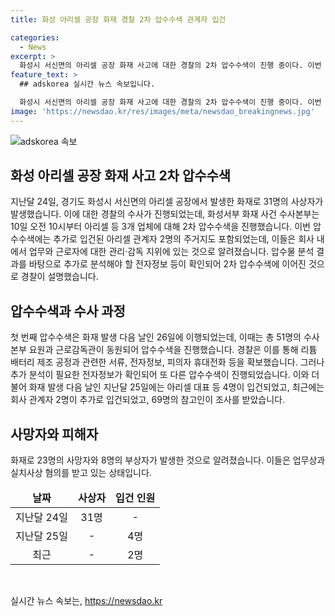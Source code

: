 ```yaml
---
title: 화성 아리셀 공장 화재 경찰 2차 압수수색 관계자 입건

categories:
  - News
excerpt: >
  화성시 서신면의 아리셀 공장 화재 사고에 대한 경찰의 2차 압수수색이 진행 중이다. 이번 압수수색 대상에는 화재로 인해 추가로 입건된 아리셀 관계자 2명의 주거지도 포함되었다. 경찰은 1차 압수수색으로부터 추가 분석이 필요한 전자정보 등이 확인되어 2차 압수수색에 착수하였으며, 이와 관련하여 총 6명이 법적 조치를 받고 있음을 확인했다. 또한, 화재 발생 이후 회사와 관련된 총 69명의 참고인을 조사하여 업무상과실치사상 혐의를 받고 있는 것으로 알려졌다. 
feature_text: >
  ## adskorea 실시간 뉴스 속보입니다.

  화성시 서신면의 아리셀 공장 화재 사고에 대한 경찰의 2차 압수수색이 진행 중이다. 이번 압수수색 대상에는 화재로 인해 추가로 입건된 아리셀 관계자 2명의 주거지도 포함되었다. 경찰은 1차 압수수색으로부터 추가 분석이 필요한 전자정보 등이 확인되어 2차 압수수색에 착수하였으며, 이와 관련하여 총 6명이 법적 조치를 받고 있음을 확인했다. 또한, 화재 발생 이후 회사와 관련된 총 69명의 참고인을 조사하여 업무상과실치사상 혐의를 받고 있는 것으로 알려졌다. 
image: 'https://newsdao.kr/res/images/meta/newsdao_breakingnews.jpg'
---
```


<p><img src="https://newsdao.kr/res/images/meta/newsdao_breakingnews.jpg" alt="adskorea 속보" /></p>

<h2 data-ke-size="size26">화성 아리셀 공장 화재 사고 2차 압수수색</h2>

<p>지난달 24일, 경기도 화성시 서신면의 아리셀 공장에서 발생한 화재로 31명의 사상자가 발생했습니다. 이에 대한 경찰의 수사가 진행되었는데, 화성서부 화재 사건 수사본부는 10일 오전 10시부터 아리셀 등 3개 업체에 대해 2차 압수수색을 진행했습니다. 이번 압수수색에는 추가로 입건된 아리셀 관계자 2명의 주거지도 포함되었는데, 이들은 회사 내에서 업무와 근로자에 대한 관리·감독 지위에 있는 것으로 알려졌습니다. 압수물 분석 결과를 바탕으로 추가로 분석해야 할 전자정보 등이 확인되어 2차 압수수색에 이어진 것으로 경찰이 설명했습니다.</p>

<h2 data-ke-size="size26">압수수색과 수사 과정</h2>

<p>첫 번째 압수수색은 화재 발생 다음 날인 26일에 이행되었는데, 이때는 총 51명의 수사본부 요원과 근로감독관이 동원되어 압수수색을 진행했습니다. 경찰은 이를 통해 리튬 배터리 제조 공정과 관련한 서류, 전자정보, 피의자 휴대전화 등을 확보했습니다. 그러나 추가 분석이 필요한 전자정보가 확인되어 또 다른 압수수색이 진행되었습니다. 이와 더불어 화재 발생 다음 날인 지난달 25일에는 아리셀 대표 등 4명이 입건되었고, 최근에는 회사 관계자 2명이 추가로 입건되었고, 69명의 참고인이 조사를 받았습니다.</p>

<h2 data-ke-size="size26">사망자와 피해자</h2>

<p>화재로 23명의 사망자와 8명의 부상자가 발생한 것으로 알려졌습니다. 이들은 업무상과실치사상 혐의를 받고 있는 상태입니다.</p>

<table>
    <thead>
        <tr>
            <td style="text-align: center; height: 17px;"><b>날짜</b></td>
            <td style="text-align: center; height: 17px;"><b>사상자</b></td>
            <td style="text-align: center; height: 17px;"><b>입건 인원</b></td>
        </tr>
    </thead>
    <tbody>
        <tr>
            <td style="text-align: center; height: 17px;">지난달 24일</td>
            <td style="text-align: center; height: 17px;">31명</td>
            <td style="text-align: center; height: 17px;">-</td>
        </tr>
        <tr>
            <td style="text-align: center; height: 17px;">지난달 25일</td>
            <td style="text-align: center; height: 17px;">-</td>
            <td style="text-align: center; height: 17px;">4명</td>
        </tr>
        <tr>
            <td style="text-align: center; height: 17px;">최근</td>
            <td style="text-align: center; height: 17px;">-</td>
            <td style="text-align: center; height: 17px;">2명</td>
        </tr>
    </tbody>
</table>

<p data-ke-size="size16">&nbsp;</p>
실시간 뉴스 속보는, <a href="https://newsdao.kr" rel="dofollow">https://newsdao.kr</a>


